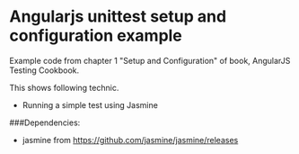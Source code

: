 # Angularjs unittest setup and configuration example

Example code from chapter 1 "Setup and Configuration" of book, AngularJS Testing Cookbook.

This shows following technic.
* Running a simple test using Jasmine

###Dependencies:
* jasmine from  https://github.com/jasmine/jasmine/releases

